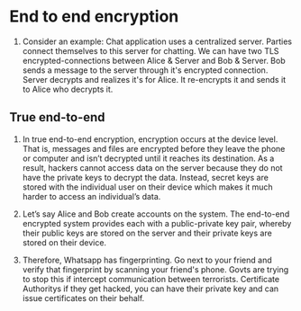 # End to end encryption

1. Consider an example: Chat application uses a centralized server. Parties connect themselves to this server for chatting. We can have two TLS encrypted-connections between Alice & Server and Bob & Server. Bob sends a message to the server through it's encrypted connection. Server decrypts and realizes it's for Alice. It re-encrypts it and sends it to Alice who decrypts it.


## True end-to-end
1. In true end-to-end encryption, encryption occurs at the device level. That is, messages and files are encrypted before they leave the phone or computer and isn’t decrypted until it reaches its destination. As a result, hackers cannot access data on the server because they do not have the private keys to decrypt the data. Instead, secret keys are stored with the individual user on their device which makes it much harder to access an individual’s data.

2. Let’s say Alice and Bob create accounts on the system. The end-to-end encrypted system provides each with a public-private key pair, whereby their public keys are stored on the server and their private keys are stored on their device.




3. Therefore, Whatsapp has fingerprinting. Go next to your friend and verify that fingerprint by scanning your friend's phone. Govts are trying to stop this if intercept communication between terrorists. Certificate Authoritys if they get hacked, you can have their private key and can issue certificates on their behalf.